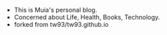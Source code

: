 - This is Muia's personal blog.
- Concerned about Life, Health, Books, Technology.
- forked from tw93/tw93.github.io
